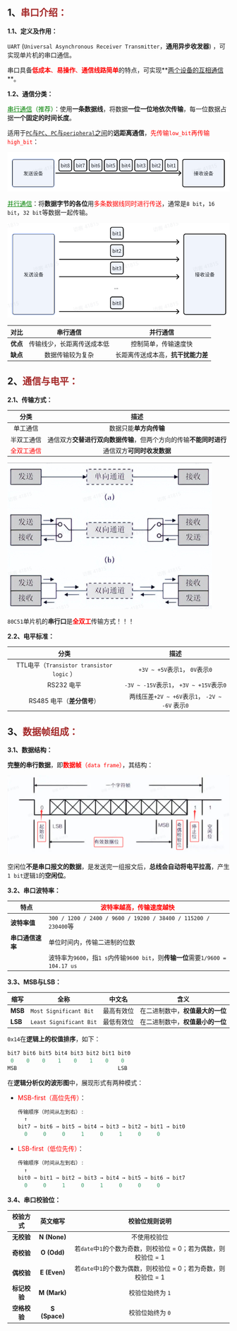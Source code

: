 ## 1、<span style="color:brown">串口介绍：</span>

**1.1、定义及作用：**

`UART` (`Universal Asynchronous Receiver Transmitter`，**通用异步收发器**) ，可实现单片机的串口通信。

串口具备<span style="color:red">**低成本**、**易操作**、**通信线路简单**</span>的特点，可实现**<u>两个设备的互相通信</u>**。

**1.2、通信分类：**

<span style="color:green"><u>串行通信</u>（推荐）</span>：使用**一条数据线**，将数据**一位一位地依次传输**，每一位数据占据**一个固定的时间长度**。

适用于<u>`PC`与`PC`、`PC`与`peripheral`之间</u>的**远距离通信**，<span style="color:red">先传输`low_bit`再传输`high_bit`</span>：

<img src="https://raw.githubusercontent.com/root-bine/image/main/Typora-image/UART01.png" alt="image-20251007105013718" style="zoom: 67%;" />

<span style="color:green"><u>并行通信</u></span>：将**数据字节的各位**用<span style="color:red">多条数据线同时进行传送</span>，通常是`8 bit`，`16 bit`，`32 bit`等数据一起传输。

<img src="https://raw.githubusercontent.com/root-bine/image/main/Typora-image/UART02.png" alt="image-20251007105329751" style="zoom: 67%;" />

|   对比   |          串行通信          |              并行通信              |
| :------: | :------------------------: | :--------------------------------: |
| **优点** | 传输线少，长距离传送成本低 |        控制简单，传输速度快        |
| **缺点** |      数据传输较为复杂      | 长距离传送成本高，**抗干扰能力差** |



## 2、<span style="color:brown">通信与电平：</span>

**2.1、传输方式：**

|                   分类                    |                             描述                             |
| :---------------------------------------: | :----------------------------------------------------------: |
|                 单工通信                  |                    数据只能**单方向传输**                    |
|                半双工通信                 | 通信双方**交替进行双向数据传输**，但两个方向的传输**不能同时进行** |
| <span style="color:red">全双工通信</span> |                  通信双方**可同时收发数据**                  |

<img src="https://raw.githubusercontent.com/root-bine/image/main/Typora-image/UART03.png" alt="image-20251007110526644" style="zoom: 50%;" />

`80C51`单片机的**串行口**是<span style="color:red">**全双工**</span>传输方式！！！

**2.2、电平标准：**

|                   分类                    |                       描述                       |
| :---------------------------------------: | :----------------------------------------------: |
| TTL电平（`Transistor transistor logic` ） |         `+3V ~ +5V`表示`1`， `0V`表示`0`         |
|                RS232 电平                 |    `-3V ~ -15V`表示`1`， `+3V ~ +15V`表示`0`     |
|        RS485 电平（**差分信号**）         | 两线压差`+2V ~ +6V`表示`1`， `-2V ~ -6V` 表示`0` |



## 3、<span style="color:brown">数据帧组成：</span>

**3.1、数据结构：**

**完整的串行数据**，即<span style="color:red">**数据帧**（`data frame`）</span>，其结构：

<img src="https://raw.githubusercontent.com/root-bine/image/main/Typora-image/UART04.png" alt="image-20251007121225780" style="zoom: 50%;" />

空闲位**不是串口报文的数据**，是发送完一组报文后，**总线会自动将电平拉高**，产生`1 bit`逻辑`1`的**空闲位**。

**3.2、串口波特率：**

| 特点             | <span style="color:red">波特率越高，传输速度越快</span>      |
| ---------------- | ------------------------------------------------------------ |
| **波特率值**     | `300 / 1200 / 2400 / 9600 / 19200 / 38400 / 115200 / 230400`等 |
| **串口通信速率** | 单位时间内，传输二进制的位数                                 |
|                  | 波特率为`9600`，指`1 s`内传输`9600 bit`，则**传输一位**需要`1/9600 = 104.17 us` |

**3.3、MSB与LSB：**

| 缩写    | 全称                    | 中文名     | 含义                             |
| ------- | ----------------------- | ---------- | -------------------------------- |
| **MSB** | `Most Significant Bit`  | 最高有效位 | 在二进制数中，**权值最大的一位** |
| **LSB** | `Least Significant Bit` | 最低有效位 | 在二进制数中，**权值最小的一位** |

`0x14`在**逻辑上的权值排序**，如下：

```c
bit7 bit6 bit5 bit4 bit3 bit2 bit1 bit0
 0    0    0    1    0    1    0    0
MSB                                LSB
```

在**逻辑分析仪的波形图**中，展现形式有两种模式：

- <span style="color:red">MSB-first（高位先传）</span>：

  ```c
  传输顺序（时间从左到右）:
    ↑
  bit7 → bit6 → bit5 → bit4 → bit3 → bit2 → bit1 → bit0
    0     0     0     1     0     1     0     0
  ```

- <span style="color:red">LSB-first（低位先传）</span>：

  ```c
  传输顺序（时间从左到右）:
    ↑
  bit0 → bit1 → bit2 → bit3 → bit4 → bit5 → bit6 → bit7
    0     0     1     0     1     0     0     0
  ```

**3.4、串口校验位：**

|   校验方式   |   英文缩写    |                        校验位规则说明                        |
| :----------: | :-----------: | :----------------------------------------------------------: |
|  **无校验**  | **N (None)**  |                         不使用校验位                         |
|  **奇校验**  |  **O (Odd)**  | 若`date`中`1`的个数为奇数，则校验位 = 0；若为偶数，则校验位 = 1 |
|  **偶校验**  | **E (Even)**  | 若`date`中`1`的个数为偶数，则校验位 = 0；若为奇数，则校验位 = 1 |
| **标记校验** | **M (Mark)**  |                       校验位始终为 `1`                       |
| **空格校验** | **S (Space)** |                       校验位始终为 `0`                       |
